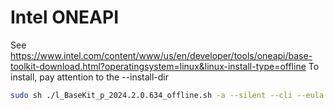 # Intel ONEAPI
See https://www.intel.com/content/www/us/en/developer/tools/oneapi/base-toolkit-download.html?operatingsystem=linux&linux-install-type=offline
To install, pay attention to the --install-dir
```bash
sudo sh ./l_BaseKit_p_2024.2.0.634_offline.sh -a --silent --cli --eula accept --install-dir /home/michaelbishop/softwares/intel
```
